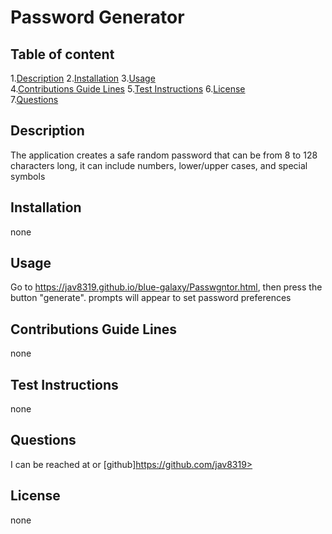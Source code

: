 
# Password Generator  
      
## Table of content  

1.[Description](#description)
2.[Installation](#installation)
3.[Usage](#usage)  
4.[Contributions Guide Lines](#contributions-guide-lines) 
5.[Test Instructions](#test-instructions)
6.[License](#license)  
7.[Questions](#questions)  

## Description  

The application creates a safe random password that can be from 8 to 128 characters long, it can include numbers, lower/upper cases, and special symbols  

## Installation  

none  

## Usage  

Go to https://jav8319.github.io/blue-galaxy/Passwgntor.html,  then press the button "generate". prompts will appear to set password preferences  

## Contributions Guide Lines 

none  

## Test Instructions  

none  

## Questions  

I can be reached at <none> or  [github]https://github.com/jav8319>

## License  

none
